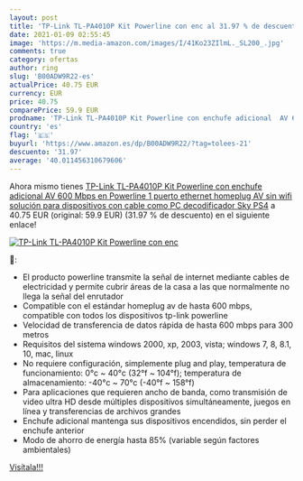 ```yaml
---
layout: post
title: 'TP-Link TL-PA4010P Kit Powerline con enc al 31.97 % de descuento'
date: 2021-01-09 02:55:45
image: 'https://m.media-amazon.com/images/I/41Ko23ZIlmL._SL200_.jpg'
comments: true
category: ofertas
author: ring
slug: 'B00ADW9R22-es'
actualPrice: 40.75 EUR
currency: EUR
price: 40.75
comparePrice: 59.9 EUR
prodname: 'TP-Link TL-PA4010P Kit Powerline con enchufe adicional  AV 600 Mbps en Powerline  1 puerto ethernet  homeplug AV  sin wifi  solución para dispositivos con cable como PC  decodificador Sky  PS4'
country: 'es'
flag: '🇪🇸'
buyurl: 'https://www.amazon.es/dp/B00ADW9R22/?tag=tolees-21'
descuento: '31.97'
average: '40.011456310679606'
---
```


Ahora mismo tienes [TP-Link TL-PA4010P Kit Powerline con enchufe adicional  AV 600 Mbps en Powerline  1 puerto ethernet  homeplug AV  sin wifi  solución para dispositivos con cable como PC  decodificador Sky  PS4](https://www.amazon.es/dp/B00ADW9R22/?tag=tolees-21) a 40.75 EUR (original: 59.9 EUR) (31.97 %  de descuento) en el siguiente enlace!

[![TP-Link TL-PA4010P Kit Powerline con enc](https://m.media-amazon.com/images/I/41Ko23ZIlmL._SL200_.jpg)](https://www.amazon.es/dp/B00ADW9R22/?tag=tolees-21)

🔎:

- El producto powerline transmite la señal de internet mediante cables de electricidad y permite cubrir áreas de la casa a las que normalmente no llega la señal del enrutador
- Compatible con el estándar homeplug av de hasta 600 mbps, compatible con todos los dispositivos tp-link powerline
- Velocidad de transferencia de datos rápida de hasta 600 mbps para 300 metros
- Requisitos del sistema windows 2000, xp, 2003, vista; windows 7, 8, 8.1, 10, mac, linux
- No requiere configuración, simplemente plug and play, temperatura de funcionamiento: 0°c ~ 40°c (32°f ~ 104°f); temperatura de almacenamiento: -40°c ~ 70°c (-40°f ~ 158°f)
- Para aplicaciones que requieren ancho de banda, como transmisión de video ultra HD desde múltiples dispositivos simultáneamente, juegos en línea y transferencias de archivos grandes
- Enchufe adicional mantenga sus dispositivos encendidos, sin perder el enchufe anterior
- Modo de ahorro de energía hasta 85% (variable según factores ambientales)

[Visítala!!!](https://www.amazon.es/dp/B00ADW9R22/?tag=tolees-21)
